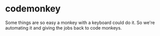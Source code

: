# codemonkey
Some things are so easy a monkey with a keyboard could do it. So we're automating it and giving the jobs back to code monkeys.

